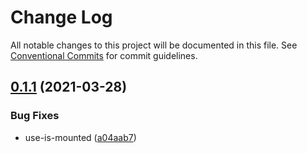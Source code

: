 # Change Log

All notable changes to this project will be documented in this file.
See [Conventional Commits](https://conventionalcommits.org) for commit guidelines.

## [0.1.1](https://github.com/Jcanno/alight/compare/@alight/use-is-mounted@0.1.0...@alight/use-is-mounted@0.1.1) (2021-03-28)


### Bug Fixes

* use-is-mounted ([a04aab7](https://github.com/Jcanno/alight/commit/a04aab79688f60a83d42680f48fb9bc550597c77))
